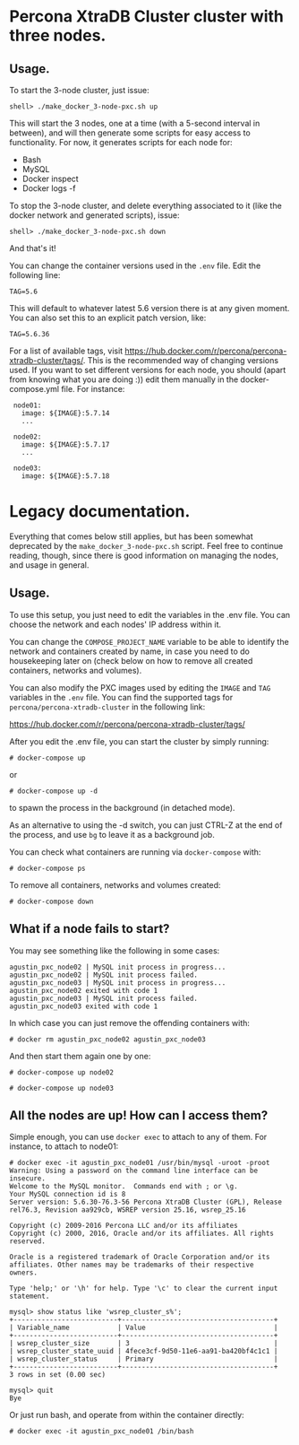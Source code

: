 # Percona XtraDB Cluster cluster with three nodes.

## Usage.

To start the 3-node cluster, just issue:

`shell> ./make_docker_3-node-pxc.sh up`

This will start the 3 nodes, one at a time (with a 5-second interval in between), and will then generate some scripts for easy access to functionality. For now, it generates scripts for each node for:

- Bash
- MySQL
- Docker inspect
- Docker logs -f

To stop the 3-node cluster, and delete everything associated to it (like the docker network and generated scripts), issue:

`shell> ./make_docker_3-node-pxc.sh down`

And that's it!

You can change the container versions used in the `.env` file. Edit the following line:

```
TAG=5.6
```
This will default to whatever latest 5.6 version there is at any given moment. You can also set this to an explicit patch version, like:

```
TAG=5.6.36
```

For a list of available tags, visit https://hub.docker.com/r/percona/percona-xtradb-cluster/tags/. This is the recommended way of changing versions used. If you want to set different versions for each node, you should (apart from knowing what you are doing :)) edit them manually in the docker-compose.yml file. For instance:

 ```
  node01:
    image: ${IMAGE}:5.7.14
    ...

  node02:
    image: ${IMAGE}:5.7.17
    ...
    
  node03:
    image: ${IMAGE}:5.7.18
```


# Legacy documentation.

Everything that comes below still applies, but has been somewhat deprecated by the `make_docker_3-node-pxc.sh` script. Feel free to continue reading, though, since there is good information on managing the nodes, and usage in general.


## Usage.

To use this setup, you just need to edit the variables in the .env file.
You can choose the network and each nodes' IP address within it.

You can change the `COMPOSE_PROJECT_NAME` variable to be able to identify the
network and containers created by name, in case you need to do housekeeping
later on (check below on how to remove all created containers, networks
and volumes).

You can also modify the PXC images used by editing the `IMAGE` and `TAG` variables
in the `.env` file. You can find the supported tags for `percona/percona-xtradb-cluster`
in the following link:

https://hub.docker.com/r/percona/percona-xtradb-cluster/tags/

After you edit the .env file, you can start the cluster by simply running:

```
# docker-compose up
```

or 

```
# docker-compose up -d
```

to spawn the process in the background (in detached mode).

As an alternative to using the -d switch, you can just CTRL-Z at the end of the process,
and use `bg` to leave it as a background job.

You can check what containers are
running via `docker-compose` with:

```
# docker-compose ps
```

To remove all containers, networks and volumes created:

```
# docker-compose down
```


## What if a node fails to start?

You may see something like the following in some cases:

```
agustin_pxc_node02 | MySQL init process in progress...
agustin_pxc_node02 | MySQL init process failed.
agustin_pxc_node03 | MySQL init process in progress...
agustin_pxc_node02 exited with code 1
agustin_pxc_node03 | MySQL init process failed.
agustin_pxc_node03 exited with code 1
```

In which case you can just remove the offending containers with:

```
# docker rm agustin_pxc_node02 agustin_pxc_node03
```

And then start them again one by one:

```
# docker-compose up node02

# docker-compose up node03
```


## All the nodes are up! How can I access them?

Simple enough, you can use `docker exec` to attach to any of them. For instance, to attach to node01:

```
# docker exec -it agustin_pxc_node01 /usr/bin/mysql -uroot -proot
Warning: Using a password on the command line interface can be insecure.
Welcome to the MySQL monitor.  Commands end with ; or \g.
Your MySQL connection id is 8
Server version: 5.6.30-76.3-56 Percona XtraDB Cluster (GPL), Release rel76.3, Revision aa929cb, WSREP version 25.16, wsrep_25.16

Copyright (c) 2009-2016 Percona LLC and/or its affiliates
Copyright (c) 2000, 2016, Oracle and/or its affiliates. All rights reserved.

Oracle is a registered trademark of Oracle Corporation and/or its
affiliates. Other names may be trademarks of their respective
owners.

Type 'help;' or '\h' for help. Type '\c' to clear the current input statement.

mysql> show status like 'wsrep_cluster_s%';                                                                                                                                     
+--------------------------+--------------------------------------+
| Variable_name            | Value                                |
+--------------------------+--------------------------------------+
| wsrep_cluster_size       | 3                                    |
| wsrep_cluster_state_uuid | 4fece3cf-9d50-11e6-aa91-ba420bf4c1c1 |
| wsrep_cluster_status     | Primary                              |
+--------------------------+--------------------------------------+
3 rows in set (0.00 sec)

mysql> quit
Bye
```

Or just run bash, and operate from within the container directly:

```
# docker exec -it agustin_pxc_node01 /bin/bash
```
